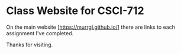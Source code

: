 # Class Website for CSCI-712

On the main website [https://murrgl.github.io/] there are links to each assignment I've completed.

Thanks for visiting.

